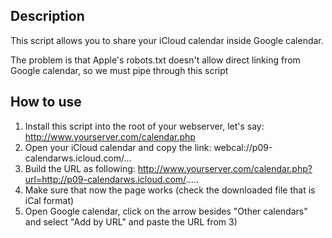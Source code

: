 Description
-----------

This script allows you to share your iCloud calendar inside Google calendar.

The problem is that Apple's robots.txt doesn't allow direct linking from Google calendar, so we must pipe through this script


How to use
----------

1. Install this script into the root of your webserver, let's say: http://www.yourserver.com/calendar.php
2. Open your iCloud calendar and copy the link: webcal://p09-calendarws.icloud.com/... 
3. Build the URL as following: http://www.yourserver.com/calendar.php?url=http://p09-calendarws.icloud.com/.....
4. Make sure that now the page works (check the downloaded file that is iCal format)
5. Open Google calendar, click on the arrow besides "Other calendars" and select "Add by URL" and paste the URL from 3)
